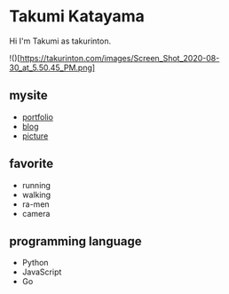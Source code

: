 # Takumi Katayama

Hi I'm Takumi as takurinton.


!()[https://takurinton.com/images/Screen_Shot_2020-08-30_at_5.50.45_PM.png]
## mysite 
- [portfolio](https://takurinton.com)
- [blog](https://blog.takurinton.com)
- [picture](https://photorinton.takurinton.com)

## favorite
- running
- walking
- ra-men
- camera

## programming language
- Python
- JavaScript
- Go




